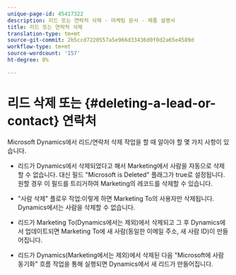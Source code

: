```yaml
---
unique-page-id: 45417322
description: 리드 또는 연락처 삭제 - 마케팅 문서 - 제품 설명서
title: 리드 또는 연락처 삭제
translation-type: tm+mt
source-git-commit: 2b5ccd7220557a5e966d33436d0f0d2a65e4589d
workflow-type: tm+mt
source-wordcount: '157'
ht-degree: 0%

---
```



# 리드 삭제 또는 {#deleting-a-lead-or-contact} 연락처

Microsoft Dynamics에서 리드/연락처 삭제 작업을 할 때 알아야 할 몇 가지 사항이 있습니다.

* 리드가 Dynamics에서 삭제되었다고 해서 Marketing에서 사람을 자동으로 삭제할 수 없습니다. 대신 필드 &quot;Microsoft is Deleted&quot; 플래그가 true로 설정됩니다. 원할 경우 이 필드를 트리거하여 Marketing의 레코드를 삭제할 수 있습니다.

* &quot;사람 삭제&quot; 플로우 작업:이렇게 하면 Marketing To의 사용자만 삭제됩니다. Dynamics에서는 사람을 삭제할 수 없습니다.

* 리드가 Marketing To(Dynamics에서는 제외)에서 삭제되고 그 후 Dynamics에서 업데이트되면 Marketing To에 새 사람(동일한 이메일 주소, 새 사람 ID)이 만들어집니다.

* 리드가 Dynamics(Marketing에서는 제외)에서 삭제된 다음 &quot;Microsoft에 사람 동기화&quot; 흐름 작업을 통해 실행되면 Dynamics에서 새 리드가 만들어집니다.
